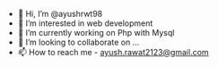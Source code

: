 - 👋 Hi, I’m @ayushrwt98
- 👀 I’m interested in web development
- 🌱 I’m currently working on Php with Mysql
- 💞️ I’m looking to collaborate on ...
- 📫 How to reach me - ayush.rawat2123@gmail.com

<!---
ayushrwt98/ayushrwt98 is a ✨ special ✨ repository because its `README.md` (this file) appears on your GitHub profile.
You can click the Preview link to take a look at your changes.
--->
